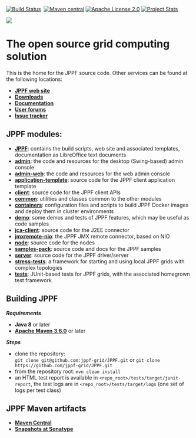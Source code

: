 [![Build Status](https://api.travis-ci.com/jppf-grid/JPPF.svg?branch=master)](https://travis-ci.com/github/jppf-grid/JPPF)
&nbsp;[![Maven central](https://maven-badges.herokuapp.com/maven-central/org.jppf/jppf-common/badge.svg)](http://search.maven.org/#search|ga|1|org.jppf)
[![Apache License 2.0](http://img.shields.io/badge/license-Apache-brightgreen.svg)](http://www.apache.org/licenses/LICENSE-2.0.html)
[![Project Stats](https://www.openhub.net/p/jppf-project/widgets/project_thin_badge.gif)](https://www.openhub.net/p/jppf-project?ref=github)

<img src="https://www.jppf.org/images/logo3.gif"/>

# **The open source grid computing solution**

This is the home for the JPPF source code. Other services can be found at the following locations:

* **[JPPF web site](https://www.jppf.org)**
* **[Downloads](https://www.jppf.org/downloads.php)**
* **[Documentation](https://www.jppf.org/doc/)**
* **[User forums](https://www.jppf.org/forums)**
* **[Issue tracker](https://www.jppf.org/tracker/tbg)**

## JPPF modules:

* **[JPPF](JPPF)**: contains the build scripts, web site and associated templates, documentation as LibreOffice text documents
* **[admin](admin)**: the code and resources for the desktop (Swing-based) admin console
* **[admin-web](admin-web)**: the code and resources for the web admin console
* **[application-template](application-template)**: source code for the JPPF client application template
* **[client](client)**: source code for the JPPF client APIs
* **[common](common)**: utilities and classes common to the other modules
* **[containers](containers)**: configuration files and scripts to build JPPF Docker images and deploy them in cluster environments
* **[demo](demo)**: some demos and tests of JPPF features, which may be useful as code samples
* **[jca-client](jca-client)**: source code for the J2EE connector
* **[jmxremote-nio](jmxremote-nio)**: the JPPF JMX remote connector, based on NIO
* **[node](node)**: source code for the nodes
* **[samples-pack](samples-pack)**: source code and docs for the JPPF samples
* **[server](server)**: source code for the JPPF driver/server
* **[stress-tests](stress-tests)**: a framework for starting and using local JPPF grids with complex topologies
* **[tests](tests)**: JUnit-based tests for JPPF grids, with the associated homegrown test framework

## Building JPPF

***Requirements***

* **Java 8** or later
* **[Apache Maven 3.6.0](https://maven.apache.org)** or later

***Steps***

* clone the repository:<br> `git clone git@github.com:jppf-grid/JPPF.git` or `git clone https://github.com/jppf-grid/JPPF.git`
* from the repository root: `mvn clean install`
* an HTML test report is available in `<repo_root>/tests/target/junit-report`, the test logs are in `<repo_root>/tests/target/logs` (one set of logs per test class)

## JPPF Maven artifacts

* [**Maven Central**](http://search.maven.org/#search|ga|1|org.jppf)
* [**Snapshots at Sonatype**](https://oss.sonatype.org/content/repositories/snapshots/org/jppf/)
